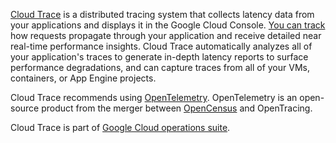 [Cloud Trace](https://cloud.google.com/trace) is a distributed tracing system that collects latency data from your applications and displays it in the Google Cloud Console. [You can track](https://cloud.google.com/trace/docs/quickstart) how requests propagate through your application and receive detailed near real-time performance insights. Cloud Trace automatically analyzes all of your application's traces to generate in-depth latency reports to surface performance degradations, and can capture traces from all of your VMs, containers, or App Engine projects.

Cloud Trace recommends using [OpenTelemetry](https://opentelemetry.io/). OpenTelemetry is an open-source product from the merger between [OpenCensus](https://opencensus.io/) and OpenTracing.

Cloud Trace is part of [Google Cloud operations suite](https://cloud.google.com/stackdriver/docs).

